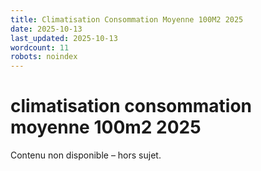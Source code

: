 ```yaml
---
title: Climatisation Consommation Moyenne 100M2 2025
date: 2025-10-13
last_updated: 2025-10-13
wordcount: 11
robots: noindex
---
```


# climatisation consommation moyenne 100m2 2025

Contenu non disponible – hors sujet.